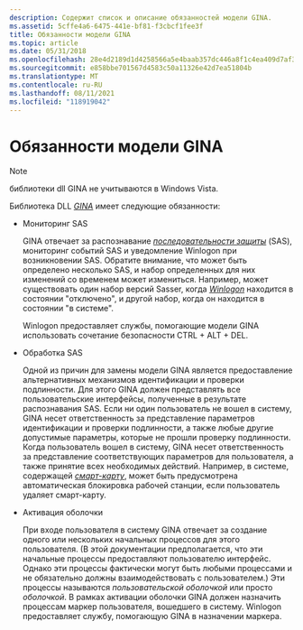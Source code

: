 ```yaml
---
description: Содержит список и описание обязанностей модели GINA.
ms.assetid: 5cffe4a6-6475-441e-bf81-f3cbcf1fee3f
title: Обязанности модели GINA
ms.topic: article
ms.date: 05/31/2018
ms.openlocfilehash: 28e4d2189d1d4258566a5e4baab357dc446a8f1c4ea409d7af328a85bf84c217
ms.sourcegitcommit: e858bbe701567d4583c50a11326e42d7ea51804b
ms.translationtype: MT
ms.contentlocale: ru-RU
ms.lasthandoff: 08/11/2021
ms.locfileid: "118919042"
---
```

# <a name="responsibilities-of-the-gina"></a>Обязанности модели GINA

> [!Note]  
> библиотеки dll GINA не учитываются в Windows Vista.

 

Библиотека DLL [*GINA*](../secgloss/g-gly.md) имеет следующие обязанности:

-   Мониторинг SAS

    GINA отвечает за распознавание [*последовательности защиты*](../secgloss/s-gly.md) (SAS), мониторинг событий SAS и уведомление Winlogon при возникновении SAS. Обратите внимание, что может быть определено несколько SAS, и набор определенных для них изменений со временем может измениться. Например, может существовать один набор версий Sasser, когда [*Winlogon*](../secgloss/w-gly.md) находится в состоянии "отключено", и другой набор, когда он находится в состоянии "в системе".

    Winlogon предоставляет службы, помогающие модели GINA использовать сочетание безопасности CTRL + ALT + DEL.

-   Обработка SAS

    Одной из причин для замены модели GINA является предоставление альтернативных механизмов идентификации и проверки подлинности. Для этого GINA должен представлять все пользовательские интерфейсы, полученные в результате распознавания SAS. Если ни один пользователь не вошел в систему, GINA несет ответственность за представление параметров идентификации и проверки подлинности, а также любые другие допустимые параметры, которые не прошли проверку подлинности. Когда пользователь вошел в систему, GINA несет ответственность за представление соответствующих параметров для пользователя, а также принятие всех необходимых действий. Например, в системе, содержащей [*смарт-карту*](../secgloss/s-gly.md), может быть предусмотрена автоматическая блокировка рабочей станции, если пользователь удаляет смарт-карту.

-   Активация оболочки

    При входе пользователя в систему GINA отвечает за создание одного или нескольких начальных процессов для этого пользователя. (В этой документации предполагается, что эти начальные процессы предоставляют пользователю интерфейс. Однако эти процессы фактически могут быть любыми процессами и не обязательно должны взаимодействовать с пользователем.) Эти процессы называются *пользовательской оболочкой* или просто *оболочкой*. В рамках активации оболочки GINA должен назначить процессам маркер пользователя, вошедшего в систему. Winlogon предоставляет службу, помогающую GINA в назначении маркера.

 

 
